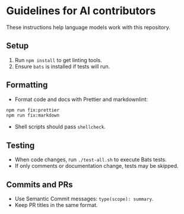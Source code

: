 # Guidelines for AI contributors

These instructions help language models work with this repository.

## Setup

1. Run `npm install` to get linting tools.
2. Ensure `bats` is installed if tests will run.

## Formatting

- Format code and docs with Prettier and markdownlint:

```bash
npm run fix:prettier
npm run fix:markdown
```

- Shell scripts should pass `shellcheck`.

## Testing

- When code changes, run `./test-all.sh` to execute Bats tests.
- If only comments or documentation change, tests may be skipped.

## Commits and PRs

- Use Semantic Commit messages: `type(scope): summary`.
- Keep PR titles in the same format.

<!-- vim: set ft=markdown spell spelllang=en_us cc=80 : -->
